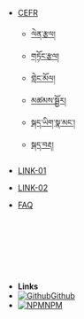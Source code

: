 - [CEFR](/)
    - [ལེན་རྩལ།](/reception/content.md)
    - [གཏོང་རྩལ།](/production/content.md)
    - [གླེང་མོལ།](/interaction/content.md)
    - [མཚམས་སྦྱོར།](/)
    - [སྐད་ཡིག་སྣ་མང་།](/)
    - [སྐད་བརྡ།](/communicative/content.md)

- [LINK-01](link-01.md)
- [LINK-02](link-02.md)
- [FAQ](link-02.md)






</br>
</br>
</br>
</br>
</br>
</br>

-   **Links**
-   [![Github](https://icongr.am/simple/github.svg?color=808080&size=32)Github](https://github.com/VagnerDomingues/docsify-example-panels)
-   [![NPM](https://icongr.am/simple/npm.svg?colored&size=32)NPM](https://www.npmjs.com/package/docsify-example-panels)

